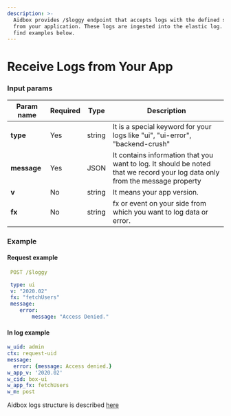 ```yaml
---
description: >-
  Aidbox provides /$loggy endpoint that accepts logs with the defined structure
  from your application. These logs are ingested into the elastic log. You can
  find examples below.
---
```


# Receive Logs from Your App

### Input params

| Param name  | Required | Type   | Description                                                                                                                  |
| ----------- | -------- | ------ | ---------------------------------------------------------------------------------------------------------------------------- |
| **type**    | Yes      | string | It is a special keyword for your logs like "ui", "ui-error", "backend-crush"                                                 |
| **message** | Yes      | JSON   | It contains information that you want to log. It should be noted that we record your log data only from the message property |
| **v**       | No       | string | It means your app version.                                                                                                   |
| **fx**      | No       | string | fx or event on your side from which you want to log data or error.                                                           |

### Example

#### Request example

```yaml
 POST /$loggy

 type: ui
 v: "2020.02"
 fx: "fetchUsers"
 message:
    error:
        message: "Access Denied."
```

#### In log example

```yaml
w_uid: admin
ctx: request-uid
message:
  error: {message: Access denied.}
w_app_v: '2020.02'
w_cid: box-ui
w_app_fx: fetchUsers
w_m: post
```

Aidbox logs structure is described [here](broken-reference)
